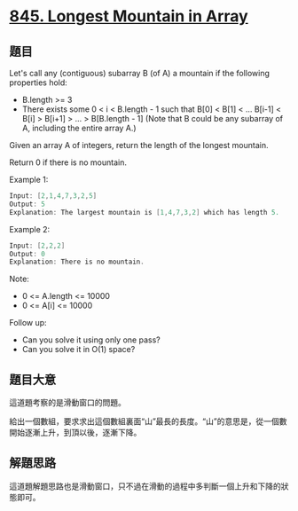 # [845. Longest Mountain in Array](https://leetcode.com/problems/longest-mountain-in-array/)

## 題目

Let's call any (contiguous) subarray B (of A) a mountain if the following properties hold:  

- B.length >= 3
- There exists some 0 < i < B.length - 1 such that B[0] < B[1] < ... B[i-1] < B[i] > B[i+1] > ... > B[B.length - 1]
(Note that B could be any subarray of A, including the entire array A.)

Given an array A of integers, return the length of the longest mountain. 

Return 0 if there is no mountain.




Example 1:

```c
Input: [2,1,4,7,3,2,5]
Output: 5
Explanation: The largest mountain is [1,4,7,3,2] which has length 5.
```

Example 2:

```c
Input: [2,2,2]
Output: 0
Explanation: There is no mountain.
```

Note:

- 0 <= A.length <= 10000
- 0 <= A[i] <= 10000


Follow up:

- Can you solve it using only one pass?
- Can you solve it in O(1) space?

## 題目大意

這道題考察的是滑動窗口的問題。

給出一個數組，要求求出這個數組裏面“山”最長的長度。“山”的意思是，從一個數開始逐漸上升，到頂以後，逐漸下降。

## 解題思路

這道題解題思路也是滑動窗口，只不過在滑動的過程中多判斷一個上升和下降的狀態即可。

